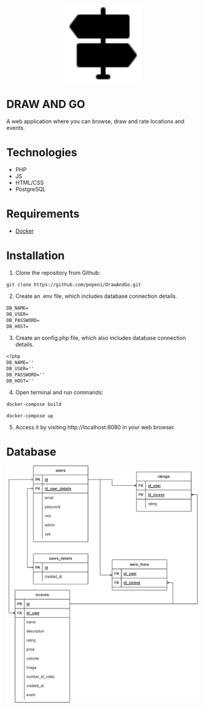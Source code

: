 
<p align="center">
<img src="https://github.com/pepeni/DrawAndGo/blob/master/public/img/logo.svg" width="200" height="200">
</p>

# DRAW AND GO

A web application where you can browse, draw and rate locations and events.


# Technologies
- PHP
- JS
- HTML/CSS
- PostgreSQL


# Requirements
- [Docker](https://www.docker.com/)


# Installation

1. Clone the repository from Github:

```
git clone https://github.com/pepeni/DrawAndGo.git
```

2. Create an .env file, which includes database connection details.

```
DB_NAME=
DB_USER=
DB_PASSWORD=
DB_HOST=
```

3. Create an config.php file, which also includes database connection details.

```
<?php
DB_NAME=''
DB_USER=''
DB_PASSWORD=''
DB_HOST=''
```

4. Open terminal and run commands:

```
docker-compose build
```

```
docker-compose up
```

5. Access it by visiting http://localhost:8080 in your web browser.


# Database

![](./db/diagramERD.png)


